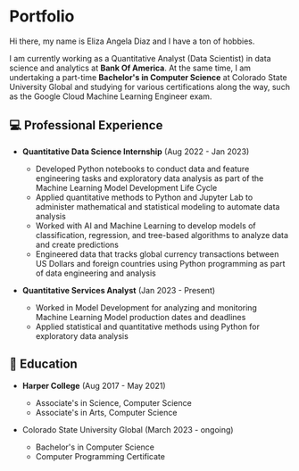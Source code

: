 # Portfolio

Hi there, my name is Eliza Angela Diaz and I have a ton of hobbies.

I am currently working as a Quantitative Analyst (Data Scientist) in data science and analytics at **Bank Of America**. At the same time, I am undertaking a part-time **Bachelor's in Computer Science** at Colorado State University Global and studying for various certifications along the way, such as the Google Cloud Machine Learning Engineer exam. 

## 💻 Professional Experience

- **Quantitative Data Science Internship** (Aug 2022 - Jan 2023)
    - Developed Python notebooks to conduct data and feature engineering tasks and exploratory data analysis as part of the Machine Learning Model Development Life Cycle
    - Applied quantitative methods to Python and Jupyter Lab to administer mathematical and statistical modeling to automate data analysis
    - Worked with AI and Machine Learning to develop models of classification, regression, and tree-based algorithms to analyze data and create predictions
    - Engineered data that tracks global currency transactions between US Dollars and foreign countries using Python programming as part of data engineering and analysis

- **Quantitative Services Analyst** (Jan 2023 - Present)
  - Worked in Model Development for analyzing and monitoring Machine Learning Model production dates and deadlines
  - Applied statistical and quantitative methods using Python for exploratory data analysis

## 📖 Education

- **Harper College** (Aug 2017 - May 2021)
  - Associate's in Science, Computer Science
  - Associate's in Arts, Computer Science

- Colorado State University Global (March 2023 - ongoing)
  - Bachelor's in Computer Science
  - Computer Programming Certificate
